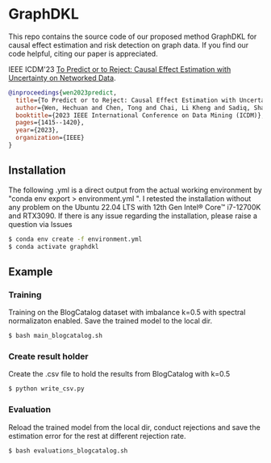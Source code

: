 # GraphDKL

This repo contains the source code of our proposed method GraphDKL for causal effect estimation and risk detection on graph data. If you find our code helpful, citing our paper is appreciated. 

IEEE ICDM'23 [To Predict or to Reject: Causal Effect Estimation with Uncertainty on Networked Data](https://ieeexplore.ieee.org/stamp/stamp.jsp?arnumber=10415750).
```bibtex
@inproceedings{wen2023predict,
  title={To Predict or to Reject: Causal Effect Estimation with Uncertainty on Networked Data},
  author={Wen, Hechuan and Chen, Tong and Chai, Li Kheng and Sadiq, Shazia and Zheng, Kai and Yin, Hongzhi},
  booktitle={2023 IEEE International Conference on Data Mining (ICDM)},
  pages={1415--1420},
  year={2023},
  organization={IEEE}
}
```

## Installation

The following .yml is a direct output from the actual working environment by "conda env export > environment.yml
". I retested the installation without any problem on the Ubuntu 22.04 LTS with 12th Gen Intel® Core™ i7-12700K and RTX3090. If there is any issue regarding the installation, please raise a question via Issues
```.sh
$ conda env create -f environment.yml
$ conda activate graphdkl
```

## Example

### Training
Training on the BlogCatalog dataset with imbalance k=0.5 with spectral normalizaton enabled. Save the trained model to the local dir.

```.sh
$ bash main_blogcatalog.sh
```

### Create result holder

Create the .csv file to hold the results from BlogCatalog with k=0.5
```.sh
$ python write_csv.py
```

### Evaluation
Reload the trained model from the local dir, conduct rejections and save the estimation error for the rest at different rejection rate.

```.sh
$ bash evaluations_blogcatalog.sh
```
